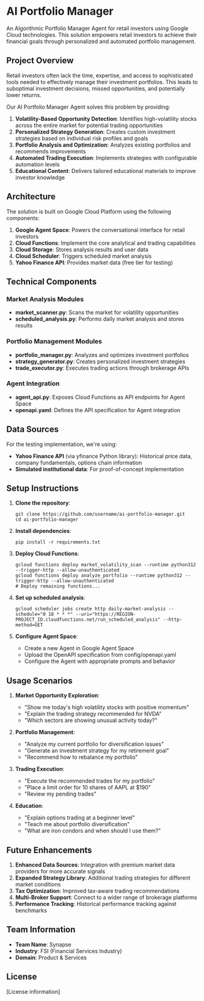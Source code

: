 # AI Portfolio Manager

An Algorithmic Portfolio Manager Agent for retail investors using Google Cloud technologies. This solution empowers retail investors to achieve their financial goals through personalized and automated portfolio management.

## Project Overview

Retail investors often lack the time, expertise, and access to sophisticated tools needed to effectively manage their investment portfolios. This leads to suboptimal investment decisions, missed opportunities, and potentially lower returns.

Our AI Portfolio Manager Agent solves this problem by providing:

1. **Volatility-Based Opportunity Detection**: Identifies high-volatility stocks across the entire market for potential trading opportunities
2. **Personalized Strategy Generation**: Creates custom investment strategies based on individual risk profiles and goals
3. **Portfolio Analysis and Optimization**: Analyzes existing portfolios and recommends improvements
4. **Automated Trading Execution**: Implements strategies with configurable automation levels
5. **Educational Content**: Delivers tailored educational materials to improve investor knowledge

## Architecture

The solution is built on Google Cloud Platform using the following components:

1. **Google Agent Space**: Powers the conversational interface for retail investors
2. **Cloud Functions**: Implement the core analytical and trading capabilities
3. **Cloud Storage**: Stores analysis results and user data
4. **Cloud Scheduler**: Triggers scheduled market analysis
5. **Yahoo Finance API**: Provides market data (free tier for testing)

## Technical Components

### Market Analysis Modules

- **market_scanner.py**: Scans the market for volatility opportunities
- **scheduled_analysis.py**: Performs daily market analysis and stores results

### Portfolio Management Modules

- **portfolio_manager.py**: Analyzes and optimizes investment portfolios
- **strategy_generator.py**: Creates personalized investment strategies
- **trade_executor.py**: Executes trading actions through brokerage APIs

### Agent Integration

- **agent_api.py**: Exposes Cloud Functions as API endpoints for Agent Space
- **openapi.yaml**: Defines the API specification for Agent integration

## Data Sources

For the testing implementation, we're using:

- **Yahoo Finance API** (via yfinance Python library): Historical price data, company fundamentals, options chain information
- **Simulated institutional data**: For proof-of-concept implementation

## Setup Instructions

1. **Clone the repository**:
   ```
   git clone https://github.com/username/ai-portfolio-manager.git
   cd ai-portfolio-manager
   ```

2. **Install dependencies**:
   ```
   pip install -r requirements.txt
   ```

3. **Deploy Cloud Functions**:
   ```
   gcloud functions deploy market_volatility_scan --runtime python312 --trigger-http --allow-unauthenticated
   gcloud functions deploy analyze_portfolio --runtime python312 --trigger-http --allow-unauthenticated
   # Deploy remaining functions...
   ```

4. **Set up scheduled analysis**:
   ```
   gcloud scheduler jobs create http daily-market-analysis --schedule="0 18 * * *" --uri="https://REGION-PROJECT_ID.cloudfunctions.net/run_scheduled_analysis" --http-method=GET
   ```

5. **Configure Agent Space**:
   - Create a new Agent in Google Agent Space
   - Upload the OpenAPI specification from config/openapi.yaml
   - Configure the Agent with appropriate prompts and behavior

## Usage Scenarios

1. **Market Opportunity Exploration**:
   - "Show me today's high volatility stocks with positive momentum"
   - "Explain the trading strategy recommended for NVDA"
   - "Which sectors are showing unusual activity today?"

2. **Portfolio Management**:
   - "Analyze my current portfolio for diversification issues"
   - "Generate an investment strategy for my retirement goal"
   - "Recommend how to rebalance my portfolio"

3. **Trading Execution**:
   - "Execute the recommended trades for my portfolio"
   - "Place a limit order for 10 shares of AAPL at $190"
   - "Review my pending trades"

4. **Education**:
   - "Explain options trading at a beginner level"
   - "Teach me about portfolio diversification"
   - "What are iron condors and when should I use them?"

## Future Enhancements

1. **Enhanced Data Sources**: Integration with premium market data providers for more accurate signals
2. **Expanded Strategy Library**: Additional trading strategies for different market conditions
3. **Tax Optimization**: Improved tax-aware trading recommendations
4. **Multi-Broker Support**: Connect to a wider range of brokerage platforms
5. **Performance Tracking**: Historical performance tracking against benchmarks

## Team Information

- **Team Name**: Synapse
- **Industry**: FSI (Financial Services Industry)
- **Domain**: Product & Services

## License

[License information]

